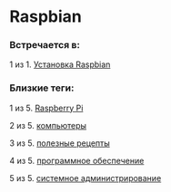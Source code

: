 # Raspbian

### Встречается в:

1 из 1. [Установка Raspbian](../Компьютеры%20и%20софт/Raspberry%20Pi/Установка%20Raspbian.md)


### Близкие теги:

1 из 5. [Raspberry Pi](../__tags/raspberry_pi.md)

2 из 5. [компьютеры](../__tags/kompytery.md)

3 из 5. [полезные рецепты](../__tags/poleznye_retsepty.md)

4 из 5. [программное обеспечение](../__tags/programmnoe_obespechenie.md)

5 из 5. [системное администрирование](../__tags/sistemnoe_administrirovanie.md)

